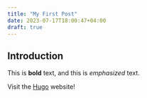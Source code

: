 ```yaml
---
title: "My First Post"
date: 2023-07-17T18:00:47+04:00
draft: true
---
```

## Introduction

This is **bold** text, and this is *emphasized* text.

Visit the [Hugo](https://gohugo.io) website!


